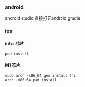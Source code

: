 ### android

android studio 直接打开android gradle

### ios

#### inter 芯片

```
pod install
```

#### M1 芯片

```
sudo arch -x86_64 gem install ffi
arch -x86_64 pod install
```